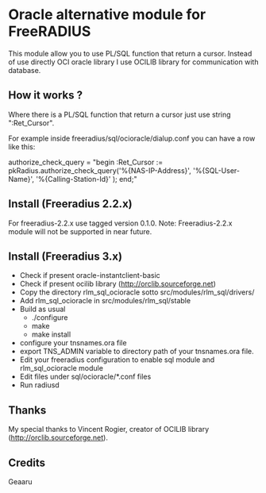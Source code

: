 Oracle alternative module for FreeRADIUS
========================================

This module allow you to use PL/SQL function that return a cursor.
Instead of use directly OCI oracle library I use OCILIB library for
communication with database.

How it works ?
---------------

Where there is a PL/SQL function that return a cursor just use string ":Ret_Cursor".

For example inside freeradius/sql/ocioracle/dialup.conf you can have a row like this:

authorize_check_query = "begin :Ret_Cursor := pkRadius.authorize_check_query('%{NAS-IP-Address}', '%{SQL-User-Name}', '%{Calling-Station-Id}' ); end;"

Install (Freeradius 2.2.x)
--------------------------

For freeradius-2.2.x use tagged version 0.1.0.
Note: Freeradius-2.2.x module will not be supported in near future.


Install (Freeradius 3.x)
------------------------

* Check if present oracle-instantclient-basic
* Check if present ocilib library (http://orclib.sourceforge.net)
* Copy the directory rlm_sql_ocioracle sotto src/modules/rlm_sql/drivers/
* Add rlm_sql_ocioracle in src/modules/rlm_sql/stable
* Build as usual
  * ./configure
  * make
  * make install
* configure your tnsnames.ora file
* export TNS_ADMIN variable to directory path of your tnsnames.ora file.
* Edit your freeradius configuration to enable sql module and rlm_sql_ocioracle module
* Edit files under sql/ocioracle/*.conf files
* Run radiusd

Thanks
------

My special thanks to Vincent Rogier, creator of OCILIB library (http://orclib.sourceforge.net).

Credits
-------

Geaaru


